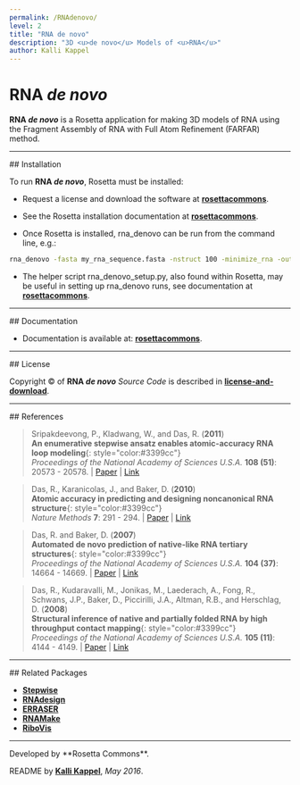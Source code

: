 ```yaml
---
permalink: /RNAdenovo/
level: 2
title: "RNA de novo"
description: "3D <u>de novo</u> Models of <u>RNA</u>"
author: Kalli Kappel
---
```


# RNA _de novo_

**RNA _de novo_** is a Rosetta application for making 3D models of RNA using the Fragment Assembly of RNA with Full Atom Refinement (FARFAR) method.

<hr/>
## Installation

To run **RNA _de novo_**, Rosetta must be installed:

- Request a license and download the software at [**rosettacommons**](https://www.rosettacommons.org/software/license-and-download).

- See the Rosetta installation documentation at [**rosettacommons**](https://www.rosettacommons.org/docs/latest/getting_started/Getting-Started).

- Once Rosetta is installed, rna_denovo can be run from the command line, e.g.:

```bash
rna_denovo -fasta my_rna_sequence.fasta -nstruct 100 -minimize_rna -out::file::silent my_rna_structures.out
```

- The helper script rna_denovo_setup.py, also found within Rosetta, may be useful in setting up rna_denovo runs, see documentation at [**rosettacommons**](https://www.rosettacommons.org/docs/latest/application_documentation/rna/rna-denovo-setup).

<hr/>
## Documentation

* Documentation is available at: [**rosettacommons**](www.rosettacommons.org/docs/latest/application_documentation/rna/rna-denovo/).

<hr/>
## License

Copyright &copy; of **RNA _de novo_** _Source Code_ is described in [**license-and-download**](https://www.rosettacommons.org/software/license-and-download).

<hr/>
## References

>Sripakdeevong, P., Kladwang, W., and Das, R. (**2011**)<br/>
>**An enumerative stepwise ansatz enables atomic-accuracy RNA loop modeling**{: style="color:#3399cc"}<br/>
>*Proceedings of the National Academy of Sciences U.S.A.* **108 (51)**: 20573 - 20578. | [Paper](https://daslab.stanford.edu/site_data/pub_pdf/2012_Sripakdeevong_PNAS.pdf) | [Link](http://www.pnas.org/content/108/51/20573)

>Das, R., Karanicolas, J., and Baker, D. (**2010**)<br/>
>**Atomic accuracy in predicting and designing noncanonical RNA structure**{: style="color:#3399cc"}<br/>
>*Nature Methods* **7**: 291 - 294. | [Paper](https://daslab.stanford.edu/site_data/pub_pdf/2010_Das_NatMeth.pdf) | [Link](http://www.nature.com/nmeth/journal/v7/n4/abs/nmeth.1433.html)

>Das, R. and Baker, D. (**2007**)<br/>
>**Automated de novo prediction of native-like RNA tertiary structures**{: style="color:#3399cc"}<br/>
>*Proceedings of the National Academy of Sciences U.S.A.* **104 (37)**: 14664 - 14669. | [Paper](https://daslab.stanford.edu/site_data/pub_pdf/2007_Das_PNAS.pdf) | [Link](http://www.pnas.org/content/104/37/14664.long)

>Das, R., Kudaravalli, M., Jonikas, M., Laederach, A., Fong, R., Schwans, J.P., Baker, D., Piccirilli, J.A., Altman, R.B., and Herschlag, D. (**2008**)<br/>
>**Structural inference of native and partially folded RNA by high throughput contact mapping**{: style="color:#3399cc"}<br/>
>*Proceedings of the National Academy of Sciences U.S.A.* **105 (11)**: 4144 - 4149. | [Paper](https://daslab.stanford.edu/site_data/pub_pdf/2008_Das_PNAS.pdf) | [Link](http://www.pnas.org/content/105/11/4144.long)

<hr/>
## Related Packages

* [**Stepwise**](/Stepwise/)
* [**RNAdesign**](/RNAdesign/)
* [**ERRASER**](/ERRASER/)
* [**RNAMake**](/RNAMake/)
* [**RiboVis**](/RiboVis/)

<hr/>
Developed by **Rosetta Commons**.

README by [**Kalli Kappel**](https://github.com/kkappel1), *May 2016*.

